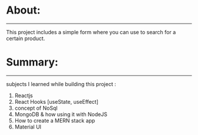 # About:
***
This project includes a simple form where you can use to search for a certain product.

# Summary:
***
subjects I learned while building this project :

1. Reactjs
2. React Hooks [useState, useEffect]
2. concept of NoSql 
3. MongoDB & how using it with NodeJS 
4. How to create a MERN stack app
5. Material UI
